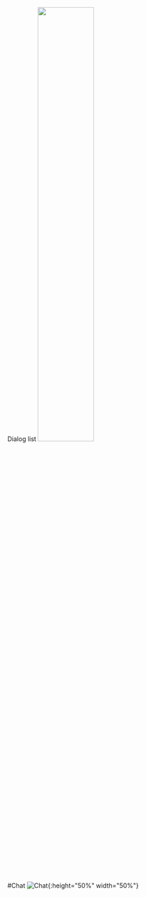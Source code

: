
Dialog list
<img src="https://sun9-27.userapi.com/c205516/v205516693/7dd98/q4_yWTan8vc.jpg" height="50%" width="50%">

#Chat 
![Chat](https://sun9-60.userapi.com/c857120/v857120693/f2b44/OpD8G4yTrcs.jpg){:height="50%" width="50%"}

